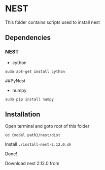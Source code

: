 # NEST

This folder contains scripts used to install nest

## Dependencies

### NEST
* cython

```
sudo apt-get install cython
```
##PyNest
* numpy
```
sudo pip install numpy
```

## Installation



Open terminal and goto root of this folder

`cd {model path}/nest/dist`


Install
`./install-nest-2.12.0.sh`

Done!

Download nest 2.12.0 from  